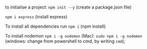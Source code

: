 to initialise a project: 
`npm init --y` (create a package.json file)

`npm i express` (install express)

To install all dependencies run
`npm i` (npm install)

To install nodemon
`npm i -g nodemon`
(Mac): `sudo npm i -g nodemon`
(windows: change from powershell to cmd, by writing `cmd`);
